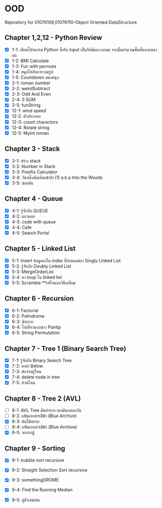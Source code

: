 # OOD
Repository for 01076109,01076110-Object Oriented DataStructure

## Chapter 1,2,12 - Python Review
- [X] 1-1: เขียนโปรแกรม Python ซึ่งรับ input เป็นรัศมีของวงกลม จากนั้นคำนวณพื้นที่และแสดงผล
- [X] 1-2: BMI Calculate
- [X] 1-3: Fun with permute
- [X] 1-4: สนุกไปกับการวาดรูป
- [X] 1-5: Countdown มหาสนุก
- [X] 2-1: roman number
- [X] 2-2: weirdSubtract
- [X] 2-3: Odd And Even
- [X] 2-4: 3 SUM
- [X] 2-5: funString
- [X] 12-1: wind speed
- [X] 12-2: ตัวประกอบ
- [X] 12-3: count charactors
- [X] 12-4: Rotate string
- [X] 12-5: MyInt roman

## Chapter 3 - Stack
- [X] 3-1: สร้าง stack
- [X] 3-2: Number in Stack
- [X] 3-3: Postfix Calculator
- [X] 3-4: วันหนึ่งฉันเดินเข้าป่า (1) a.k.a Into the Woods
- [X] 3-5: ซอยตัน

## Chapter 4 - Queue
- [X] 4-1: รู้จักกับ QUEUE
- [X] 4-2: แถวคอย
- [X] 4-3: code with queue
- [X] 4-4: Cafe
- [X] 4-5: Search Portal

## Chapter 5 - Linked List
- [X] 5-1: Insert ข้อมูลลงใน index ที่กำหนดของ Singly Linked List
- [X] 5-2: รู้จักกับ Doubly Linked List
- [X] 5-3: MergeOrderList
- [X] 5-4: หา loop ใน linked list
- [X] 5-5: Scramble **เสร็จแบบวิธีเหลี่ยม

## Chapter 6 - Recursion
- [X] 6-1: Factorial
- [X] 6-2: Palindrome
- [X] 6-3: นับเกาะ
- [X] 6-4: ไปเที่ยวแบบชาว Pantip
- [X] 6-5: String Permutation

## Chapter 7 - Tree 1 (Binary Search Tree)
- [X] 7-1: รู้จักกับ Binary Search Tree
- [X] 7-2: หาค่า Below
- [X] 7-3: พ่อจ๋าอยู่ไหน
- [X] 7-4: delete node in tree
- [X] 7-5: ส่วนไหน

## Chapter 8 - Tree 2 (AVL)
- [ ] 8-1: AVL Tree มันทำยาก เผามันเลยละกัน
- [ ] 8-2: แฟ้มเอกสารสีฟ้า (Blue Archive)
- [X] 8-3: ต้นไม้หยาบ
- [ ] 8-4: แฟ้มเอกสารสีฟ้า (Blue Archive)
- [X] 8-5: จองรถตู้

## Chapter 9 - Sorting
- [X] 9-1: bubble sort recursive
- [X] 9-2: Straight Selection Sort recursive
- [X] 9-3: somethingDROME
- [X] 9-4: Find the Running Median
- [X] 9-5: คู่ตัวเลขเด่น

